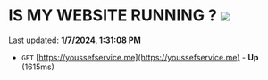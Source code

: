 # IS MY WEBSITE RUNNING ? [![](https://img.shields.io/static/v1?label=Sponsor&message=%E2%9D%A4&logo=GitHub&color=%23fe8e86)](https://github.com/sponsors/<username>)

Last updated: **1/7/2024, 1:31:08 PM**

- `GET` [https://youssefservice.me](https://youssefservice.me) - **Up** (1615ms)
